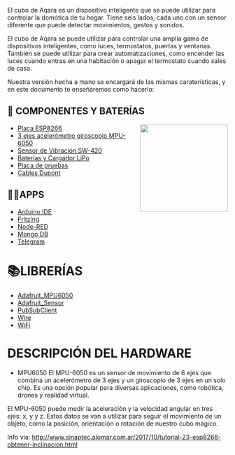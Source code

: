 El cubo de Aqara es un dispositivo inteligente que se puede utilizar para controlar la domótica de tu hogar. Tiene seis lados, cada uno con un sensor diferente que puede detectar movimientos, gestos y sonidos.

El cubo de Aqara se puede utilizar para controlar una amplia gama de dispositivos inteligentes, como luces, termostatos, puertas y ventanas. También se puede utilizar para crear automatizaciones, como encender las luces cuando entras en una habitación o apagar el termostato cuando sales de casa.

Nuestra versión hecha a mano se encargará de las mismas caraterísticas, y en este documento te enseñaremos como hacerlo:

🔌 COMPONENTES Y BATERÍAS
--------------------------

<img align="right" src="https://github.com/isbkch/esp32-aws-weather-station/blob/master/docs/esp-32.jpg?raw=true" style="max-width:100%;" height="200">

*   [Placa ESP8266](https://amzn.eu/d/aHI7mCz)
*   [3 ejes acelerómetro giroscopio MPU-6050](https://amzn.eu/d/f57rFlo) 
*   [Sensor de Vibración SW-420](https://amzn.eu/d/2fdRQOv) 
*   [Baterías y Cargador LiPo](https://amzn.eu/d/7FSwxyN)
*   [Placa de pruebas](https://amzn.eu/d/8O4BMnn)
*   [Cables Dupont](https://amzn.eu/d/6FpwoLk)

👨‍💻​APPS
------

*   [Arduino IDE](https://www.arduino.cc/en/software)
*   [Fritzing](https://fritzing.org/)
*   [Node-RED](https://nodered.org/)
*   [Mongo DB](https://www.mongodb.com/es)
*   [Telegram](https://web.telegram.org/)

📚LIBRERÍAS
==========
*   [Adafruit_MPU6050](https://github.com/adafruit/Adafruit_MPU6050)
*   [Adafruit_Sensor](https://github.com/adafruit/Adafruit_Sensor)
*   [PubSubClient](https://www.arduinolibraries.info/libraries/pub-sub-client)
*   [Wire](https://github.com/espressif/arduino-esp32/tree/master/libraries/Wire)
*   [WiFi](https://github.com/espressif/arduino-esp32/tree/master/libraries/WiFi)



DESCRIPCIÓN DEL HARDWARE
==============================
* MPU6050
El MPU-6050 es un sensor de movimiento de 6 ejes que combina un acelerómetro de 3 ejes y un giroscopio de 3 ejes en un solo chip. Es una opción popular para diversas aplicaciones, como robótica, drones y realidad virtual.

El MPU-6050 puede medir la aceleración y la velocidad angular en tres ejes: x, y y z. Estos datos se van a utilizar para seguir el movimiento de un objeto, como la posición, orientación o rotación de nuestro cubo mágico.

Info vía: http://www.sinaptec.alomar.com.ar/2017/10/tutorial-23-esp8266-obtener-inclinacion.html
